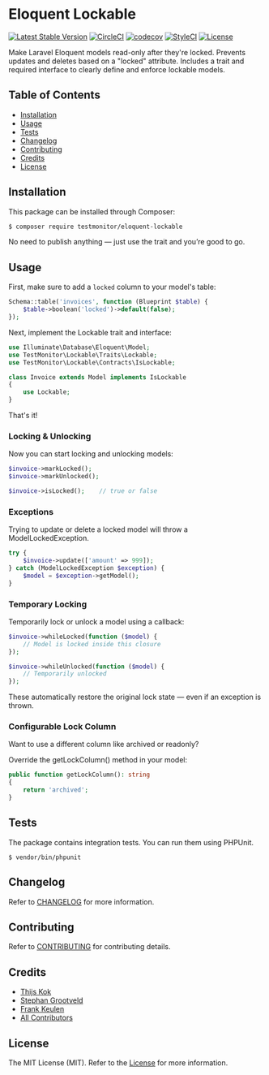 # Eloquent Lockable

[![Latest Stable Version](https://poser.pugx.org/testmonitor/eloquent-lockable/v/stable)](https://packagist.org/packages/testmonitor/eloquent-lockable)
[![CircleCI](https://img.shields.io/circleci/project/github/testmonitor/eloquent-lockable.svg)](https://circleci.com/gh/testmonitor/eloquent-lockable)
[![codecov](https://codecov.io/gh/testmonitor/eloquent-lockable/graph/badge.svg?token=KOVD6QX7PD)](https://codecov.io/gh/testmonitor/eloquent-lockable)
[![StyleCI](https://styleci.io/repos/968120528/shield)](https://styleci.io/repos/968120528)
[![License](https://poser.pugx.org/testmonitor/eloquent-lockable/license)](https://packagist.org/packages/eloquent-lockable)

Make Laravel Eloquent models read-only after they're locked. Prevents updates and deletes based on a "locked" attribute. Includes a trait and required interface to clearly define and enforce lockable models.

## Table of Contents

- [Installation](#installation)
- [Usage](#usage)
- [Tests](#tests)
- [Changelog](#changelog)
- [Contributing](#contributing)
- [Credits](#credits)
- [License](#license)

## Installation

This package can be installed through Composer:

```sh
$ composer require testmonitor/eloquent-lockable
```

No need to publish anything — just use the trait and you’re good to go.

## Usage

First, make sure to add a `locked` column to your model's table:

```php
Schema::table('invoices', function (Blueprint $table) {
    $table->boolean('locked')->default(false);
});
```

Next, implement the Lockable trait and interface:

```php
use Illuminate\Database\Eloquent\Model;
use TestMonitor\Lockable\Traits\Lockable;
use TestMonitor\Lockable\Contracts\IsLockable;

class Invoice extends Model implements IsLockable
{
    use Lockable;
}
```

That's it!

### Locking & Unlocking

Now you can start locking and unlocking models:

```php
$invoice->markLocked();
$invoice->markUnlocked();

$invoice->isLocked();    // true or false
```

### Exceptions

Trying to update or delete a locked model will throw a ModelLockedException.

```php
try {
    $invoice->update(['amount' => 999]);
} catch (ModelLockedException $exception) {
    $model = $exception->getModel();
}
```

### Temporary Locking

Temporarily lock or unlock a model using a callback:

```php
$invoice->whileLocked(function ($model) {
    // Model is locked inside this closure
});

$invoice->whileUnlocked(function ($model) {
    // Temporarily unlocked
});
```

These automatically restore the original lock state — even if an exception is thrown.

### Configurable Lock Column

Want to use a different column like archived or readonly?

Override the getLockColumn() method in your model:

```php
public function getLockColumn(): string
{
    return 'archived';
}
```

## Tests

The package contains integration tests. You can run them using PHPUnit.

```
$ vendor/bin/phpunit
```

## Changelog

Refer to [CHANGELOG](CHANGELOG.md) for more information.

## Contributing

Refer to [CONTRIBUTING](CONTRIBUTING.md) for contributing details.

## Credits

- [Thijs Kok](https://www.testmonitor.com/)
- [Stephan Grootveld](https://www.testmonitor.com/)
- [Frank Keulen](https://www.testmonitor.com/)
- [All Contributors](../../contributors)

## License

The MIT License (MIT). Refer to the [License](LICENSE.md) for more information.
